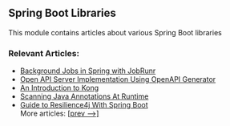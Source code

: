 ## Spring Boot Libraries

This module contains articles about various Spring Boot libraries

### Relevant Articles:

- [Background Jobs in Spring with JobRunr](https://www.baeldung.com/java-jobrunr-spring)
- [Open API Server Implementation Using OpenAPI Generator](https://www.baeldung.com/java-openapi-generator-server)
- [An Introduction to Kong](https://www.baeldung.com/kong)
- [Scanning Java Annotations At Runtime](https://www.baeldung.com/java-scan-annotations-runtime)
- [Guide to Resilience4j With Spring Boot](https://www.baeldung.com/spring-boot-resilience4j)  
More articles: [[prev -->]](/spring-boot-modules/spring-boot-libraries)
